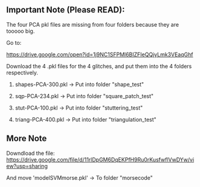 ## Important Note (Please READ):

The four PCA pkl files are missing from four folders because they are tooooo big. 

Go to:

https://drive.google.com/open?id=1j9NC1SFPMl6BIZFIeQQjyLmk3VEaqGhf

Download the 4 .pkl files for the 4 glitches, and put them into the 4 folders respectively.

1. shapes-PCA-300.pkl -> Put into folder "shape_test"

2. sqp-PCA-234.pkl -> Put into folder "square_patch_test"

3. stut-PCA-100.pkl -> Put into folder "stuttering_test"

4. triang-PCA-400.pkl -> Put into folder "triangulation_test"


## More Note

Downdload the file: https://drive.google.com/file/d/11rlDpGM6DqEKPfH9Ru0rKusfwflVwDYw/view?usp=sharing

And move 'modelSVMmorse.pkl' -> To folder "morsecode"
